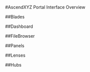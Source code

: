 #AscendXYZ Portal Interface Overview

##Blades

##Dashboard

##FileBrowser

##Panels

##Lenses

##Hubs
